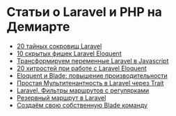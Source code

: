 Статьи о Laravel и PHP на Демиарте
====

+ [20 тайных сокровищ Laravel](https://demiart.ru/forum/journal.php?user=1&comm=447483)
+ [10 скрытых фишек Laravel Eloquent](https://demiart.ru/forum/journal.php?user=1&comm=447513)
+ [Трансформируем переменные Laravel в Javascript](https://demiart.ru/forum/journal.php?user=1&comm=447589)
+ [20 хитростей при работе с Laravel Eloquent](https://demiart.ru/forum/journal.php?user=1&comm=447686)
+ [Eloquent и Blade: повышение производительности](https://demiart.ru/forum/journal.php?user=1&comm=447746)
+ [Простая Мультитенантность в Laravel через Trait](https://demiart.ru/forum/journal.php?user=1&comm=447770)
+ [Laravel. Фильтры маршрутов с регулярками](https://demiart.ru/forum/journal.php?user=1&comm=447801)
+ [Резервный маршрут в Laravel](https://demiart.ru/forum/journal.php?user=1&comm=447899)
+ [Создаём свою собственную Blade команду](https://demiart.ru/forum/journal.php?user=1&comm=447936)
